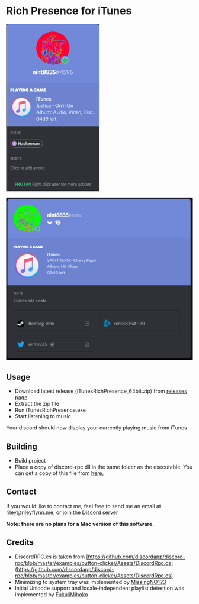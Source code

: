 # Rich Presence for iTunes

![Example](example.png)

![Profile Example](example_profile.png)

## Usage
* Download latest release (iTunesRichPresence_64bit.zip) from [releases page](https://github.com/nint8835/iTunesRichPresence/releases)
* Extract the zip file
* Run iTunesRichPresence.exe
* Start listening to music

Your discord should now display your currently playing music from iTunes

## Building
* Build project
* Place a copy of discord-rpc.dll in the same folder as the executable. You can get a copy of this file from [here.](https://github.com/discordapp/discord-rpc/releases)


## Contact
If you would like to contact me, feel free to send me an email at riley@rileyflynn.me, or join [the Discord server](https://discord.gg/57a8dqb)

**Note: there are no plans for a Mac version of this software.**


## Credits
* DiscordRPC.cs is taken from [https://github.com/discordapp/discord-rpc/blob/master/examples/button-clicker/Assets/DiscordRpc.cs](https://github.com/discordapp/discord-rpc/blob/master/examples/button-clicker/Assets/DiscordRpc.cs)
* Minimizing to system tray was implemented by [MissingNO123](https://github.com/MissingNO123)
* Initial Unicode support and locale-independent playlist detection was implemented by [FukujiMihoko](https://github.com/FukujiMihoko)
